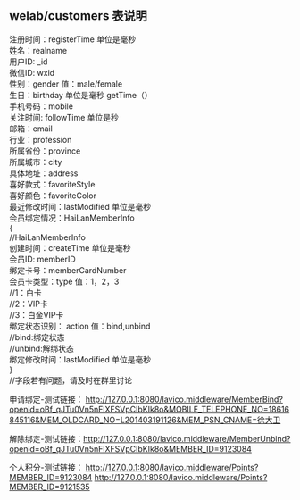 

<h2>welab/customers 表说明</h2>
注册时间：registerTime 单位是毫秒<br/>
姓名：realname<br/>
用户ID: _id<br/>
微信ID: wxid<br/>
性别：gender     值：male/female<br/>
生日：birthday   单位是毫秒 getTime（）<br/>
手机号码：mobile<br/>
关注时间: followTime 单位是秒<br/>
邮箱：email<br/>
行业：profession<br/>
所属省份：province<br/>
所属城市：city<br/>
具体地址：address<br/>
喜好款式：favoriteStyle<br/>
喜好颜色：favoriteColor<br/>
最近修改时间：lastModified 单位是毫秒<br/>
会员绑定情况：HaiLanMemberInfo<br/>
	     {<br/>
		//HaiLanMemberInfo<br/>
	        创建时间：createTime 单位是毫秒<br/>
		会员ID: memberID<br/>
		绑定卡号：memberCardNumber<br/>
		会员卡类型：type 值：1，2，3<br/>
		//1：白卡<br/>
		//2：VIP卡<br/>
		//3：白金VIP卡<br/>
 	        绑定状态识别： action 值：bind,unbind<br/>
		//bind:绑定状态<br/>
		//unbind:解绑状态<br/>
		绑定修改时间：lastModified 单位是毫秒<br/>
		}<br/>
//字段若有问题，请及时在群里讨论<br/>

申请绑定-测试链接：
http://127.0.0.1:8080/lavico.middleware/MemberBind?openid=oBf_qJTu0Vn5nFlXFSVpCIbKIk8o&MOBILE_TELEPHONE_NO=18616845116&MEM_OLDCARD_NO=L201403191126&MEM_PSN_CNAME=徐大卫


解除绑定-测试链接：http://127.0.0.1:8080/lavico.middleware/MemberUnbind?openid=oBf_qJTu0Vn5nFlXFSVpCIbKIk8o&MEMBER_ID=9123084

个人积分-测试链接：
http://127.0.0.1:8080/lavico.middleware/Points?MEMBER_ID=9123084
http://127.0.0.1:8080/lavico.middleware/Points?MEMBER_ID=9121535

